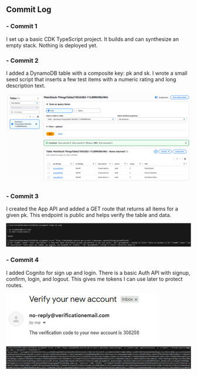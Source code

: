 ## Commit Log

### - Commit 1
I set up a basic CDK TypeScript project. It builds and can synthesize an empty stack. Nothing is deployed yet.

### - Commit 2 
I added a DynamoDB table with a composite key: pk and sk. I wrote a small seed script that inserts a few test items with a numeric rating and long description text.

![alt text](images/tableitems.png)

### - Commit 3
I created the App API and added a GET route that returns all items for a given pk. This endpoint is public and helps verify the table and data.

![alt text](images/tableGETcli.png)

### - Commit 4
I added Cognito for sign up and login. There is a basic Auth API with signup, confirm, login, and logout. This gives me tokens I can use later to protect routes.

![alt text](images/emailCode.png)
![alt text](images/accesstokenCLI.png)

